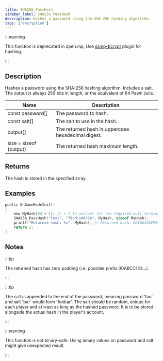 ```yaml
---
title: SHA256_PassHash
sidebar_label: SHA256_PassHash
description: Hashes a password using the SHA-256 hashing algorithm.
tags: ["encryption"]
---
```


<VersionWarn version='SA-MP 0.3.7 R1' />

:::warning

This function is deprecated in open.mp, Use [samp-bcrypt](https://github.com/Sreyas-Sreelal/samp-bcrypt) plugin for hashing.

:::

## Description

Hashes a password using the SHA-256 hashing algorithm. Includes a salt. The output is always 256 bits in length, or the equivalent of 64 Pawn cells.

| Name                   | Description                                        |
| ---------------------- | -------------------------------------------------- |
| const password[]       | The password to hash.                              |
| const salt[]           | The salt to use in the hash.                       |
| output[]               | The returned hash in uppercase hexadecimal digest. |
| size = sizeof (output) | The returned hash maximum length.                  |

## Returns

The hash is stored in the specified array.

## Examples

```c
public OnGameModeInit()
{
    new MyHash[64 + 1]; // + 1 to account for the required null terminator
    SHA256_PassHash("test", "78sdjs86d2h", MyHash, sizeof MyHash);
    printf("Returned hash: %s", MyHash); // Returned hash: CD16A1C8BF5792B48142FF6B67C9CB5B1BDC7260D8D11AFBA6BCDE0933A3C0AF
    return 1;
}
```

## Notes

:::tip

The returned hash has zero padding (i.e. possible prefix 00ABCD123...).

:::

:::tip

The salt is appended to the end of the password, meaning password 'foo' and salt 'bar' would form 'foobar'. The salt should be random, unique for each player and at least as long as the hashed password. It is to be stored alongside the actual hash in the player's account.

:::

:::warning

This function is not binary-safe. Using binary values on password and salt might give unexpected result.

:::

